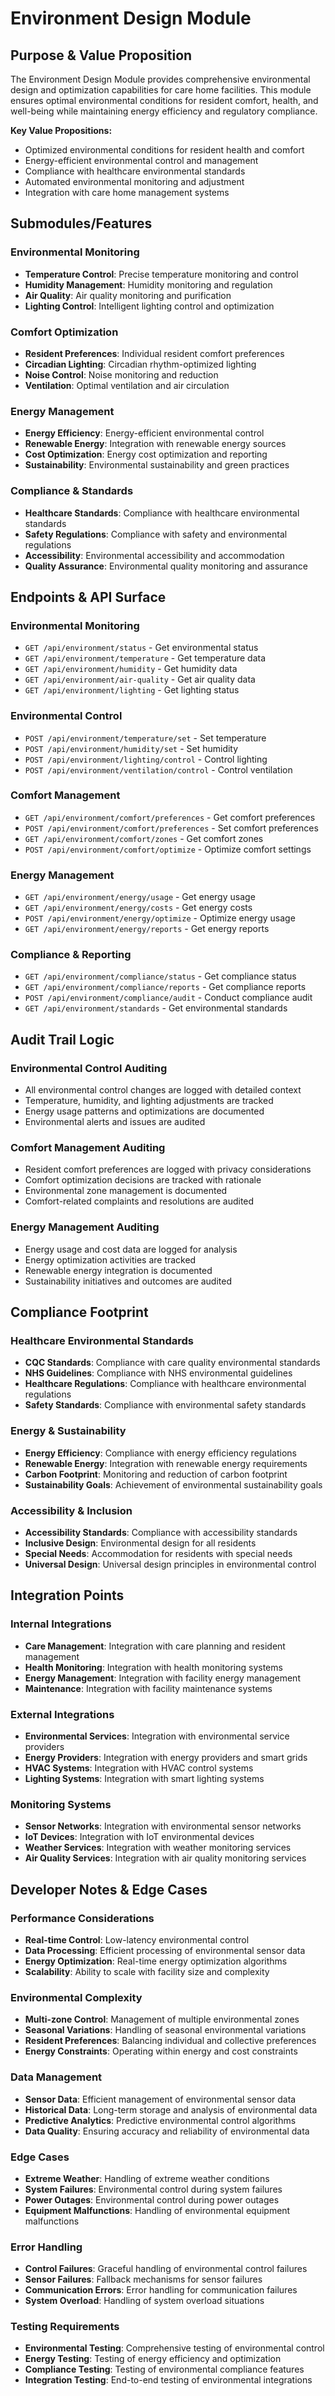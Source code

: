 # Environment Design Module

## Purpose & Value Proposition

The Environment Design Module provides comprehensive environmental design and optimization capabilities for care home facilities. This module ensures optimal environmental conditions for resident comfort, health, and well-being while maintaining energy efficiency and regulatory compliance.

**Key Value Propositions:**
- Optimized environmental conditions for resident health and comfort
- Energy-efficient environmental control and management
- Compliance with healthcare environmental standards
- Automated environmental monitoring and adjustment
- Integration with care home management systems

## Submodules/Features

### Environmental Monitoring
- **Temperature Control**: Precise temperature monitoring and control
- **Humidity Management**: Humidity monitoring and regulation
- **Air Quality**: Air quality monitoring and purification
- **Lighting Control**: Intelligent lighting control and optimization

### Comfort Optimization
- **Resident Preferences**: Individual resident comfort preferences
- **Circadian Lighting**: Circadian rhythm-optimized lighting
- **Noise Control**: Noise monitoring and reduction
- **Ventilation**: Optimal ventilation and air circulation

### Energy Management
- **Energy Efficiency**: Energy-efficient environmental control
- **Renewable Energy**: Integration with renewable energy sources
- **Cost Optimization**: Energy cost optimization and reporting
- **Sustainability**: Environmental sustainability and green practices

### Compliance & Standards
- **Healthcare Standards**: Compliance with healthcare environmental standards
- **Safety Regulations**: Compliance with safety and environmental regulations
- **Accessibility**: Environmental accessibility and accommodation
- **Quality Assurance**: Environmental quality monitoring and assurance

## Endpoints & API Surface

### Environmental Monitoring
- `GET /api/environment/status` - Get environmental status
- `GET /api/environment/temperature` - Get temperature data
- `GET /api/environment/humidity` - Get humidity data
- `GET /api/environment/air-quality` - Get air quality data
- `GET /api/environment/lighting` - Get lighting status

### Environmental Control
- `POST /api/environment/temperature/set` - Set temperature
- `POST /api/environment/humidity/set` - Set humidity
- `POST /api/environment/lighting/control` - Control lighting
- `POST /api/environment/ventilation/control` - Control ventilation

### Comfort Management
- `GET /api/environment/comfort/preferences` - Get comfort preferences
- `POST /api/environment/comfort/preferences` - Set comfort preferences
- `GET /api/environment/comfort/zones` - Get comfort zones
- `POST /api/environment/comfort/optimize` - Optimize comfort settings

### Energy Management
- `GET /api/environment/energy/usage` - Get energy usage
- `GET /api/environment/energy/costs` - Get energy costs
- `POST /api/environment/energy/optimize` - Optimize energy usage
- `GET /api/environment/energy/reports` - Get energy reports

### Compliance & Reporting
- `GET /api/environment/compliance/status` - Get compliance status
- `GET /api/environment/compliance/reports` - Get compliance reports
- `POST /api/environment/compliance/audit` - Conduct compliance audit
- `GET /api/environment/standards` - Get environmental standards

## Audit Trail Logic

### Environmental Control Auditing
- All environmental control changes are logged with detailed context
- Temperature, humidity, and lighting adjustments are tracked
- Energy usage patterns and optimizations are documented
- Environmental alerts and issues are audited

### Comfort Management Auditing
- Resident comfort preferences are logged with privacy considerations
- Comfort optimization decisions are tracked with rationale
- Environmental zone management is documented
- Comfort-related complaints and resolutions are audited

### Energy Management Auditing
- Energy usage and cost data are logged for analysis
- Energy optimization activities are tracked
- Renewable energy integration is documented
- Sustainability initiatives and outcomes are audited

## Compliance Footprint

### Healthcare Environmental Standards
- **CQC Standards**: Compliance with care quality environmental standards
- **NHS Guidelines**: Compliance with NHS environmental guidelines
- **Healthcare Regulations**: Compliance with healthcare environmental regulations
- **Safety Standards**: Compliance with environmental safety standards

### Energy & Sustainability
- **Energy Efficiency**: Compliance with energy efficiency regulations
- **Renewable Energy**: Integration with renewable energy requirements
- **Carbon Footprint**: Monitoring and reduction of carbon footprint
- **Sustainability Goals**: Achievement of environmental sustainability goals

### Accessibility & Inclusion
- **Accessibility Standards**: Compliance with accessibility standards
- **Inclusive Design**: Environmental design for all residents
- **Special Needs**: Accommodation for residents with special needs
- **Universal Design**: Universal design principles in environmental control

## Integration Points

### Internal Integrations
- **Care Management**: Integration with care planning and resident management
- **Health Monitoring**: Integration with health monitoring systems
- **Energy Management**: Integration with facility energy management
- **Maintenance**: Integration with facility maintenance systems

### External Integrations
- **Environmental Services**: Integration with environmental service providers
- **Energy Providers**: Integration with energy providers and smart grids
- **HVAC Systems**: Integration with HVAC control systems
- **Lighting Systems**: Integration with smart lighting systems

### Monitoring Systems
- **Sensor Networks**: Integration with environmental sensor networks
- **IoT Devices**: Integration with IoT environmental devices
- **Weather Services**: Integration with weather monitoring services
- **Air Quality Services**: Integration with air quality monitoring services

## Developer Notes & Edge Cases

### Performance Considerations
- **Real-time Control**: Low-latency environmental control
- **Data Processing**: Efficient processing of environmental sensor data
- **Energy Optimization**: Real-time energy optimization algorithms
- **Scalability**: Ability to scale with facility size and complexity

### Environmental Complexity
- **Multi-zone Control**: Management of multiple environmental zones
- **Seasonal Variations**: Handling of seasonal environmental variations
- **Resident Preferences**: Balancing individual and collective preferences
- **Energy Constraints**: Operating within energy and cost constraints

### Data Management
- **Sensor Data**: Efficient management of environmental sensor data
- **Historical Data**: Long-term storage and analysis of environmental data
- **Predictive Analytics**: Predictive environmental control algorithms
- **Data Quality**: Ensuring accuracy and reliability of environmental data

### Edge Cases
- **Extreme Weather**: Handling of extreme weather conditions
- **System Failures**: Environmental control during system failures
- **Power Outages**: Environmental control during power outages
- **Equipment Malfunctions**: Handling of environmental equipment malfunctions

### Error Handling
- **Control Failures**: Graceful handling of environmental control failures
- **Sensor Failures**: Fallback mechanisms for sensor failures
- **Communication Errors**: Error handling for communication failures
- **System Overload**: Handling of system overload situations

### Testing Requirements
- **Environmental Testing**: Comprehensive testing of environmental control
- **Energy Testing**: Testing of energy efficiency and optimization
- **Compliance Testing**: Testing of environmental compliance features
- **Integration Testing**: End-to-end testing of environmental integrations